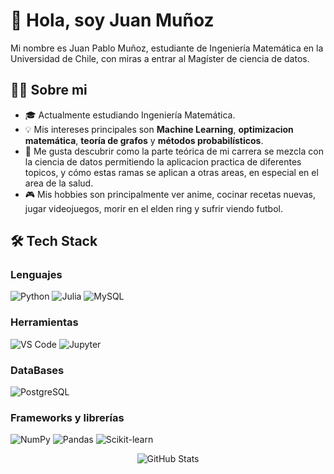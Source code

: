 # 👋 Hola, soy Juan Muñoz

Mi nombre es Juan Pablo Muñoz, estudiante de Ingeniería Matemática en la Universidad de Chile, con miras a entrar al Magíster de ciencia de datos. 

## 🧑‍💻 Sobre mi

- 🎓 Actualmente estudiando Ingeniería Matemática.
- 💡 Mis intereses principales son **Machine Learning**, **optimizacion matemática**, **teoría de grafos** y **métodos probabilísticos**.
- 🌱 Me gusta descubrir como la parte teórica de mi carrera se mezcla con la ciencia de datos permitiendo la aplicacion practica de diferentes topicos, y cómo estas ramas se aplican a otras areas, en especial en el area de la salud.
- 🎮 Mis hobbies son principalmente ver anime, cocinar recetas nuevas, jugar videojuegos, morir en el elden ring y sufrir viendo futbol.



## 🛠️ Tech Stack

### Lenguajes

![Python](https://img.shields.io/badge/Python-3776AB?style=for-the-badge&logo=python&logoColor=white)
![Julia](https://img.shields.io/badge/Julia-9558B2?style=for-the-badge&logo=julia&logoColor=white)
![MySQL](https://img.shields.io/badge/MySQL-005C84?style=for-the-badge&logo=mysql&logoColor=white)

### Herramientas

![VS Code](https://img.shields.io/badge/VS_Code-007ACC?style=for-the-badge&logo=visual-studio-code&logoColor=white)
![Jupyter](https://img.shields.io/badge/Jupyter-F37626?style=for-the-badge&logo=jupyter&logoColor=white)

### DataBases

![PostgreSQL](https://img.shields.io/badge/PostgreSQL-316192?style=for-the-badge&logo=postgresql&logoColor=white)

### Frameworks y librerías

![NumPy](https://img.shields.io/badge/NumPy-013243?style=for-the-badge&logo=numpy&logoColor=white)
![Pandas](https://img.shields.io/badge/Pandas-150458?style=for-the-badge&logo=pandas&logoColor=white)
![Scikit-learn](https://img.shields.io/badge/Scikit--learn-F7931E?style=for-the-badge&logo=scikit-learn&logoColor=white)


<div align="center">

  <img src="https://github-readme-stats.vercel.app/api?username=jp835&show_icons=true&theme=radical" alt="GitHub Stats" />

</div>
